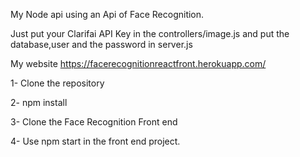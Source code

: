 My Node api using an Api of Face Recognition.

Just put your Clarifai API Key in the controllers/image.js and put the database,user and the password in server.js

My website https://facerecognitionreactfront.herokuapp.com/

1- Clone the repository 

2- npm install

3- Clone the Face Recognition Front end 

4- Use npm start in the front end project.

